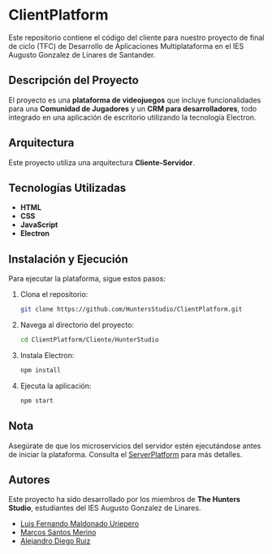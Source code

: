 # ClientPlatform

Este repositorio contiene el código del cliente para nuestro proyecto de final de ciclo (TFC) de Desarrollo de Aplicaciones Multiplataforma en el IES Augusto Gonzalez de Linares de Santander.

## Descripción del Proyecto

El proyecto es una **plataforma de videojuegos** que incluye funcionalidades para una **Comunidad de Jugadores** y un **CRM para desarrolladores**, todo integrado en una aplicación de escritorio utilizando la tecnología Electron.

## Arquitectura

Este proyecto utiliza una arquitectura **Cliente-Servidor**.

## Tecnologías Utilizadas

- **HTML**
- **CSS**
- **JavaScript**
- **Electron**

## Instalación y Ejecución

Para ejecutar la plataforma, sigue estos pasos:

1. Clona el repositorio:
   ```bash
   git clone https://github.com/HuntersStudio/ClientPlatform.git
   ```
2. Navega al directorio del proyecto:
   ```bash
   cd ClientPlatform/Cliente/HunterStudio
   ```
3. Instala Electron:
   ```bash
   npm install
   ```
4. Ejecuta la aplicación:
   ```bash
   npm start
   ```

## Nota

Asegúrate de que los microservicios del servidor estén ejecutándose antes de iniciar la plataforma. Consulta el [ServerPlatform](https://github.com/HuntersStudio/ServerPlatform) para más detalles.

## Autores

Este proyecto ha sido desarrollado por los miembros de **The Hunters Studio**, estudiantes del IES Augusto Gonzalez de Linares.

- [Luis Fernando Maldonado Uriepero](https://github.com/Macrebot)
- [Marcos Santos Merino](https://github.com/Terremix)
- [Alejandro Diego Ruiz](https://github.com/AlexDiego22)
